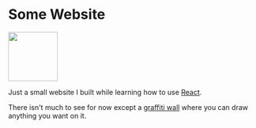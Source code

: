 # Some Website
<img src="https://cdn.discordapp.com/attachments/625670917263196174/679323937934671873/Birb.png" width="100" />

Just a small website I built while learning how to use [React](https://reactjs.org/).

There isn't much to see for now except a [graffiti wall](https://somedomain.asuscomm.com) where you can draw anything you want on it.
